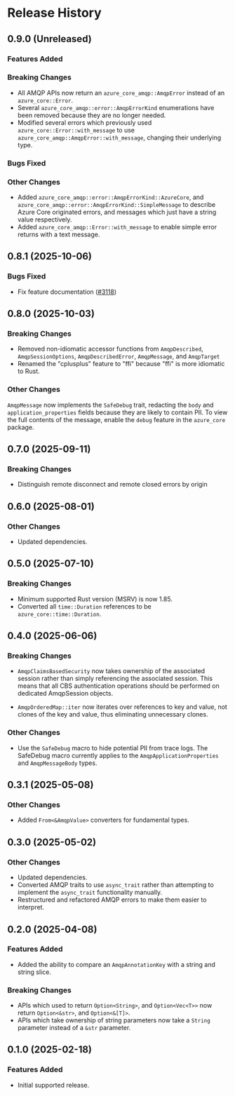 # Release History

## 0.9.0 (Unreleased)

### Features Added

### Breaking Changes

- All AMQP APIs now return an `azure_core_amqp::AmqpError` instead of an `azure_core::Error`.
- Several `azure_core_amqp::error::AmqpErrorKind` enumerations have been removed because they are no longer needed.
- Modified several errors which previously used `azure_core::Error::with_message` to use `azure_core_amqp::AmqpError::with_message`, changing their underlying type.

### Bugs Fixed

### Other Changes

- Added  `azure_core_amqp::error::AmqpErrorKind::AzureCore`, and `azure_core_amqp::error::AmqpErrorKind::SimpleMessage` to describe Azure Core originated errors, and messages which just have a string value respectively.
- Added `azure_core_amqp::Error::with_message` to enable simple error returns with a text message.

## 0.8.1 (2025-10-06)

### Bugs Fixed

- Fix feature documentation ([#3118](https://github.com/Azure/azure-sdk-for-rust/issues/3118))

## 0.8.0 (2025-10-03)

### Breaking Changes

- Removed non-idiomatic accessor functions from `AmqpDescribed`, `AmqpSessionOptions`, `AmqpDescribedError`, `AmqpMessage`, and `AmqpTarget`
- Renamed the "cplusplus" feature to "ffi" because "ffi" is more idiomatic to Rust.

### Other Changes

`AmqpMessage` now implements the `SafeDebug` trait, redacting the `body` and `application_properties` fields because they are likely to contain PII. To view the full contents of the message, enable the `debug` feature in the `azure_core` package.

## 0.7.0 (2025-09-11)

### Breaking Changes

- Distinguish remote disconnect and remote closed errors by origin

## 0.6.0 (2025-08-01)

### Other Changes

- Updated dependencies.

## 0.5.0 (2025-07-10)

### Breaking Changes

- Minimum supported Rust version (MSRV) is now 1.85.
- Converted all `time::Duration` references to be `azure_core::time::Duration`.

## 0.4.0 (2025-06-06)

### Breaking Changes

- `AmqpClaimsBasedSecurity` now takes ownership of the associated session rather than simply referencing the associated session. This means that all CBS authentication operations should be performed on dedicated AmqpSession objects.

- `AmqpOrderedMap::iter` now iterates over references to key and value, not clones of the key and value, thus eliminating unnecessary clones.

### Other Changes

- Use the `SafeDebug` macro to hide potential PII from trace logs. The SafeDebug macro currently applies to the `AmqpApplicationProperties` and `AmqpMessageBody` types.

## 0.3.1 (2025-05-08)

### Other Changes

- Added `From<&AmqpValue>` converters for fundamental types.

## 0.3.0 (2025-05-02)

### Other Changes

- Updated dependencies.
- Converted AMQP traits to use `async_trait` rather than attempting to implement the `async_trait` functionality manually.
- Restructured and refactored AMQP errors to make them easier to interpret.

## 0.2.0 (2025-04-08)

### Features Added

- Added the ability to compare an `AmqpAnnotationKey` with a string and string slice.

### Breaking Changes

- APIs which used to return `Option<String>`, and `Option<Vec<T>>` now return `Option<&str>`, and `Option<&[T]>`.
- APIs which take ownership of string parameters now take a `String` parameter instead of a `&str` parameter.

## 0.1.0 (2025-02-18)

### Features Added

- Initial supported release.
